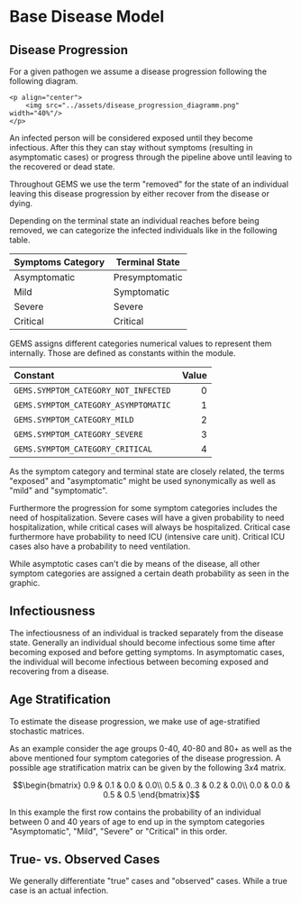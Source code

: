 # Base Disease Model

## Disease Progression 

For a given pathogen we assume a disease progression following the following diagram.

```@raw html
<p align="center">
    <img src="../assets/disease_progression_diagramm.png" width="40%"/>
</p>
```

An infected person will be considered exposed until they become infectious.
After this they can stay without symptoms (resulting in asymptomatic cases) or progress
through the pipeline above until leaving to the recovered or dead state.

Throughout GEMS we use the term "removed" for the state of an individual leaving this
disease progression by either recover from the disease or dying.

Depending on the terminal state an individual reaches before being removed,
we can categorize the infected individuals like in the following table.

| **Symptoms Category** | **Terminal State** |
| :-------------------- | :----------------- |
| Asymptomatic          | Presymptomatic     |
| Mild                  | Symptomatic        |
| Severe                | Severe             |
| Critical              | Critical           |

GEMS assigns different categories numerical values to represent them internally. Those are
defined as constants within the module.

| **Constant**                         | **Value**  |
| :----------------------------------- | ---------: |
| `GEMS.SYMPTOM_CATEGORY_NOT_INFECTED` | 0          |
| `GEMS.SYMPTOM_CATEGORY_ASYMPTOMATIC` | 1          |
| `GEMS.SYMPTOM_CATEGORY_MILD`         | 2          |
| `GEMS.SYMPTOM_CATEGORY_SEVERE`       | 3          |
| `GEMS.SYMPTOM_CATEGORY_CRITICAL`     | 4          |


As the symptom category and terminal state are closely related, the terms
"exposed" and "asymptomatic" might be used synonymically as well as "mild" and
"symptomatic".

Furthermore the progression for some symptom categories includes the need of hospitalization.
Severe cases will have a given probability to need hospitalization, while critical cases
will always be hospitalized. Critical case furthermore have probability to need ICU (intensive care unit).
Critical ICU cases also have a probability to need ventilation.

While asymptotic cases can't die by means of the disease, all other symptom categories
are assigned a certain death probability as seen in the graphic.


## Infectiousness

The infectiousness of an individual is tracked separately from the disease state. Generally
an individual should become infectious some time after becoming exposed and before getting
symptoms. In asymptomatic cases, the individual will become infectious between becoming
exposed and recovering from a disease.


## Age Stratification

To estimate the disease progression, we make use of age-stratified stochastic matrices.

As an example consider the age groups 0-40, 40-80 and 80+ as well as the above mentioned
four symptom categories of the disease progression. A possible age stratification matrix can
be given by the following $3x4$ matrix.
```math
\begin{bmatrix}
    0.9 & 0.1 & 0.0 & 0.0\\ 
    0.5 & 0..3 & 0.2 & 0.0\\
    0.0 & 0.0 & 0.5 & 0.5
\end{bmatrix}
```
In this example the first row contains the probability of an individual between 0 and 40 years
of age to end up in the symptom categories "Asymptomatic", "Mild", "Severe" or "Critical" in this
order.


## True- vs. Observed Cases

We generally differentiate "true" cases and "observed" cases.
While a true case is an actual infection.
